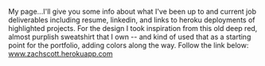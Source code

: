 My page...I'll give you some info about what I've been up to and current job deliverables including resume, linkedin, and links to heroku deployments of highlighted projects. For the design I took inspiration from this old deep red, almost purplish sweatshirt that I own -- and kind of used that as a starting point for the portfolio, adding colors along the way.
Follow the link below:
www.zachscott.herokuapp.com
